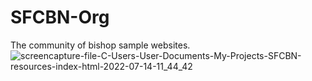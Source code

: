 # SFCBN-Org
The community of bishop sample websites.
![screencapture-file-C-Users-User-Documents-My-Projects-SFCBN-resources-index-html-2022-07-14-11_44_42](https://user-images.githubusercontent.com/100203073/178965286-588fa10b-4b3d-436d-8f39-5e5a0c24eba2.png)
